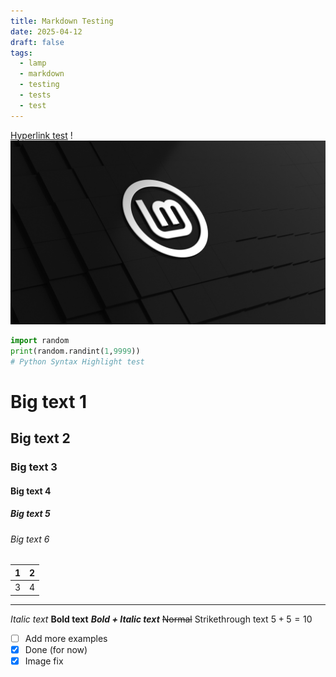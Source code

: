 ```yaml
---
title: Markdown Testing
date: 2025-04-12
draft: false
tags:
  - lamp
  - markdown
  - testing
  - tests
  - test
---
```

[Hyperlink test](https://google.com)
!![Pasted image 20250413141616.png](/images/Pasted%20image%2020250413141616.png)

```python
import random
print(random.randint(1,9999))
# Python Syntax Highlight test
```
# Big text 1
## Big text 2
### Big text 3
#### Big text 4
##### Big text 5
###### Big text 6

| 1   | 2   |
| --- | --- |
| 3   | 4   |

___
*Italic text*
**Bold text**
***Bold + Italic text***
~~Normal~~ Strikethrough text
$5+5=10$
- [ ] Add more examples
- [x] Done (for now)
- [x] Image fix